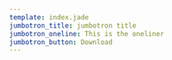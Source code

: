 ```yaml
---
template: index.jade
jumbotron_title: jumbotron title
jumbotron_oneline: This is the oneliner
jumbotron_button: Download
---
```

